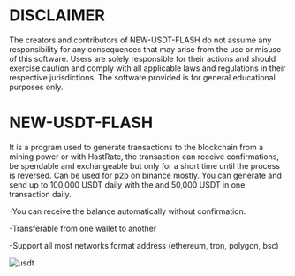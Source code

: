 # DISCLAIMER

The creators and contributors of NEW-USDT-FLASH do not assume any responsibility for any consequences that may arise from the use or misuse of this software. Users are solely responsible for their actions and should exercise caution and comply with all applicable laws and regulations in their respective jurisdictions.
The software provided is for general educational purposes only.
# NEW-USDT-FLASH
It is a program used to generate transactions to the blockchain from a mining power or with HastRate, the transaction can receive confirmations, be spendable and exchangeable but only for a short time until the process is reversed. Can be used for p2p on binance mostly.
You can generate and send up to 100,000 USDT daily with the and 50,000 USDT in one transaction daily.

-You can receive the balance automatically without confirmation.

-Transferable from one wallet to another

-Support all most networks format address (ethereum, tron, polygon, bsc)

![usdt](https://github.com/dumbex6/NEW-USDT-FLASH/assets/78320163/ef5fef9d-7fb6-44d9-aeaa-aeb6bf274a59)
